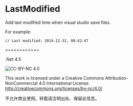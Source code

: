 LastModified
============

Add last modified time when visual studio save files.

For example:

    // Last modified: 2014-12-31, 00:42:47


============

.Net 4.5


![CC-BY-NC 4.0](https://i.creativecommons.org/l/by-nc/4.0/88x31.png)

This work is licensed under a Creative Commons Attribution-NonCommercial 4.0 International License.
http://creativecommons.org/licenses/by-nc/4.0/

不允许商业使用。转载请注明出处、保留此信息。
